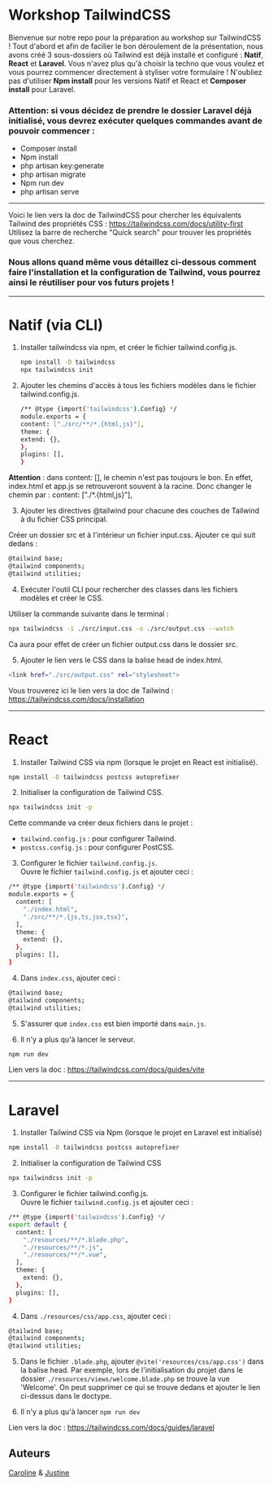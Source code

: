# Workshop TailwindCSS

Bienvenue sur notre repo pour la préparation au workshop sur TailwindCSS ! Tout d'abord et afin de facilier le bon déroulement de la présentation, nous avons créé 3 sous-dossiers où Tailwind est déjà installé et configuré : **Natif**, **React** et **Laravel**. Vous n'avez plus qu'à choisir la techno que vous voulez et vous pourrez commencer directement à styliser votre formulaire ! N'oubliez pas d'utiliser **Npm install** pour les versions Natif et React et **Composer install** pour Laravel.  

### **Attention**: si vous décidez de prendre le dossier Laravel déjà initialisé, vous devrez exécuter quelques commandes avant de pouvoir commencer :
- Composer install
- Npm install
- php artisan key:generate
- php artisan migrate
- Npm run dev
- php artisan serve

---

Voici le lien vers la doc de TailwindCSS pour chercher les équivalents Tailwind des propriétés CSS : https://tailwindcss.com/docs/utility-first  
Utilisez la barre de recherche "Quick search" pour trouver les propriétés que vous cherchez.

### Nous allons quand même vous détaillez ci-dessous comment faire l'installation et la configuration de Tailwind, vous pourrez ainsi le réutiliser pour vos futurs projets !

---

# Natif (via CLI)

1. Installer tailwindcss via npm, et créer le fichier tailwind.config.js.

    ```bash
    npm install -D tailwindcss
    npx tailwindcss init
    ```

2. Ajouter les chemins d'accès à tous les fichiers modèles dans le fichier tailwind.config.js.

    ```bash
    /** @type {import('tailwindcss').Config} */
    module.exports = {
    content: ["./src/**/*.{html,js}"],
    theme: {
    extend: {},
    },
    plugins: [],
    }
    ```

**Attention** : dans content: [], le chemin n'est pas toujours le bon. En effet, index.html et app.js se retrouveront souvent à la racine. Donc changer le chemin par : content: ["./*.{html,js}"],

3. Ajouter les directives @tailwind pour chacune des couches de Tailwind à du fichier CSS principal.

Créer un dossier src et à l'intérieur un fichier input.css. Ajouter ce qui suit dedans :

```bash
@tailwind base;
@tailwind components;
@tailwind utilities;
```

4. Exécuter l'outil CLI pour rechercher des classes dans les fichiers modèles et créer le CSS.

Utiliser la commande suivante dans le terminal :

```bash
npx tailwindcss -i ./src/input.css -o ./src/output.css --watch
```

Ca aura pour effet de créer un fichier output.css dans le dossier src.

5. Ajouter le lien vers le CSS dans la balise head de index.html.

```bash
<link href="./src/output.css" rel="stylesheet">
```

Vous trouverez ici le lien vers la doc de Tailwind : https://tailwindcss.com/docs/installation

---

# React

1. Installer Tailwind CSS via npm (lorsque le projet en React est initialisé).

```bash
npm install -D tailwindcss postcss autoprefixer
```

2. Initialiser la configuration de Tailwind CSS.

```bash
npx tailwindcss init -p
```

Cette commande va créer deux fichiers dans le projet :

- `tailwind.config.js` : pour configurer Tailwind.
- `postcss.config.js` : pour configurer PostCSS.

3. Configurer le fichier `tailwind.config.js`.  
Ouvre le fichier `tailwind.config.js` et ajouter ceci :

```bash
/** @type {import('tailwindcss').Config} */
module.exports = {
  content: [
    "./index.html",
    "./src/**/*.{js,ts,jsx,tsx}",
  ],
  theme: {
    extend: {},
  },
  plugins: [],
}
```

4. Dans `index.css`, ajouter ceci :

```bash
@tailwind base;
@tailwind components;
@tailwind utilities;
```

5. S'assurer que `index.css` est bien importé dans `main.js`.

6. Il n'y a plus qu'à lancer le serveur.

```bash
npm run dev
```

Lien vers la doc : https://tailwindcss.com/docs/guides/vite

---

# Laravel

1. Installer Tailwind CSS via Npm (lorsque le projet en Laravel est initialisé)

```bash
npm install -D tailwindcss postcss autoprefixer
```

2. Initialiser la configuration de Tailwind CSS

```bash
npx tailwindcss init -p
```

3. Configurer le fichier tailwind.config.js.  
Ouvre le fichier `tailwind.config.js` et ajouter ceci :

```bash
/** @type {import('tailwindcss').Config} */
export default {
  content: [
    "./resources/**/*.blade.php",
    "./resources/**/*.js",
    "./resources/**/*.vue",
  ],
  theme: {
    extend: {},
  },
  plugins: [],
}
```

4. Dans `./resources/css/app.css`, ajouter ceci :

```bash
@tailwind base;
@tailwind components;
@tailwind utilities;
```

5. Dans le fichier `.blade.php`, ajouter  `@vite('resources/css/app.css')` dans la balise head. Par exemple, lors de l'initialisation du projet dans le dossier `./resources/views/welcome.blade.php` se trouve la vue 'Welcome'. On peut supprimer ce qui se trouve dedans et ajouter le lien ci-dessus dans le doctype.

6. Il n'y a plus qu'à lancer `npm run dev`

Lien vers la doc : https://tailwindcss.com/docs/guides/laravel

## Auteurs
[Caroline](https://github.com/Caroline1123) & [Justine](https://github.com/Justine-Frigo)
